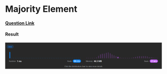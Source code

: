 # Majority Element

#### [Question Link](https://leetcode.com/problems/majority-element/)

#### Result
![result](Result.png)